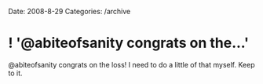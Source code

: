 Date: 2008-8-29
Categories: /archive

# ! '@abiteofsanity congrats on the...'

@abiteofsanity congrats on the loss! I need to do a little of that myself. Keep to it.
